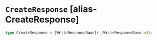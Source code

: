 # `CreateResponse` [alias-CreateResponse]
```typescript
type CreateResponse = [WriteResponseBase](./WriteResponseBase.md);
```
